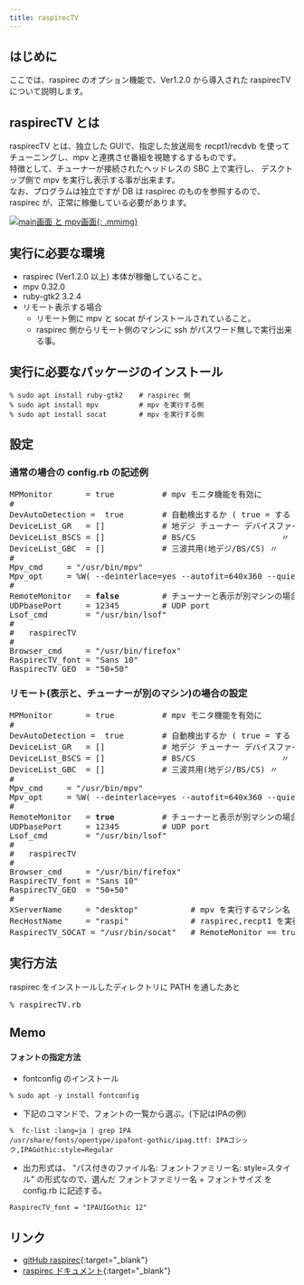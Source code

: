 ```yaml
---
title: raspirecTV
---
```



## はじめに

ここでは、raspirec のオプション機能で、Ver1.2.0 から導入された
raspirecTV について説明します。

## raspirecTV とは

raspirecTV とは、独立した GUIで、指定した放送局を recpt1/recdvb
を使ってチューニングし、mpv と連携させ番組を視聴するするものです。
<br>
特徴として、チューナーが接続されたヘッドレスの SBC 上で実行し、
デスクトップ側で mpv を実行し表示する事が出来ます。
<br>
なお、プログラムは独立ですが DB は raspirec のものを参照するので、
raspirec が、正常に稼働している必要があります。


[![main画面 と mpv画面]({{site.baseurl}}/img/TV.png){: .mmimg}]({{site.baseurl}}/img/TV.png "main画面 と mpv画面")

## 実行に必要な環境
* raspirec (Ver1.2.0 以上) 本体が稼働していること。
* mpv 0.32.0 
* ruby-gtk2 3.2.4
* リモート表示する場合
  * リモート側に mpv と socat がインストールされていること。
  * raspirec 側からリモート側のマシンに ssh がパスワード無しで実行出来る事。

## 実行に必要なパッケージのインストール

```
% sudo apt install ruby-gtk2    # raspirec 側
% sudo apt install mpv          # mpv を実行する側
% sudo apt install socat        # mpv を実行する側
```

## 設定

### 通常の場合の config.rb の記述例
<pre>
MPMonitor       = true          # mpv モニタ機能を有効に
#
DevAutoDetection =  true        # 自動検出するか ( true = する )
DeviceList_GR   = []            # 地デジ チューナー デバイスファイル 
DeviceList_BSCS = []            # BS/CS                  〃
DeviceList_GBC  = []            # 三波共用(地デジ/BS/CS) 〃
#
Mpv_cmd     = "/usr/bin/mpv"
Mpv_opt     = %W( --deinterlace=yes --autofit=640x360 --quiet )
#
RemoteMonitor   = <strong>false</strong>         # チューナーと表示が別マシンの場合に ture
UDPbasePort     = 12345         # UDP port 
Lsof_cmd        = "/usr/bin/lsof"
#
#   raspirecTV 
#
Browser_cmd     = "/usr/bin/firefox"
RaspirecTV_font = "Sans 10"
RaspirecTV_GEO  = "50+50"
</pre>

### リモート(表示と、チューナーが別のマシン)の場合の設定

<pre>
MPMonitor       = true          # mpv モニタ機能を有効に
#
DevAutoDetection =  true        # 自動検出するか ( true = する )
DeviceList_GR   = []            # 地デジ チューナー デバイスファイル 
DeviceList_BSCS = []            # BS/CS                  〃
DeviceList_GBC  = []            # 三波共用(地デジ/BS/CS) 〃
#
Mpv_cmd     = "/usr/bin/mpv"
Mpv_opt     = %W( --deinterlace=yes --autofit=640x360 --quiet )
#
RemoteMonitor   = <strong>true</strong>          # チューナーと表示が別マシンの場合に ture
UDPbasePort     = 12345         # UDP port 
Lsof_cmd        = "/usr/bin/lsof"
#
#   raspirecTV 
#
Browser_cmd     = "/usr/bin/firefox"
RaspirecTV_font = "Sans 10"
RaspirecTV_GEO  = "50+50"
#
XServerName     = "desktop"           # mpv を実行するマシン名
RecHostName     = "raspi"             # raspirec,recpt1 を実行するマシン名
RaspirecTV_SOCAT = "/usr/bin/socat"   # RemoteMonitor == true の時のみ
</pre>


## 実行方法
raspirec をインストールしたディレクトリに PATH を通したあと
<pre>
% raspirecTV.rb
</pre>
 

##  Memo
#### フォントの指定方法
* fontconfig のインストール
```
% sudo apt -y install fontconfig
```
* 下記のコマンドで、フォントの一覧から選ぶ。(下記はIPAの例)
```
%  fc-list :lang=ja | grep IPA
/usr/share/fonts/opentype/ipafont-gothic/ipag.ttf: IPAゴシック,IPAGothic:style=Regular
```
* 出力形式は、 "パス付きのファイル名: フォントファミリー名: style=スタイル"
の形式なので、選んだ フォントファミリー名 + フォントサイズ を
config.rb に記述する。
```
RaspirecTV_font = "IPAUIGothic 12"
```

## リンク

+ [gitHub raspirec](https://github.com/kaikoma-soft/raspirec ){:target="_blank"}
+ [raspirec ドキュメント](https://kaikoma-soft.github.io/src/raspirec.html ){:target="_blank"}
